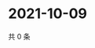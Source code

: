 # 2021-10-09

共 0 条

<!-- BEGIN WEIBO -->
<!-- 最后更新时间 Sat Oct 09 2021 11:14:39 GMT+0800 (China Standard Time) -->

<!-- END WEIBO -->
